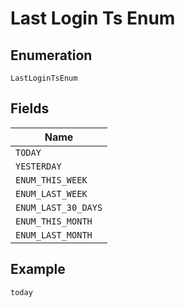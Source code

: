
# Last Login Ts Enum

## Enumeration

`LastLoginTsEnum`

## Fields

| Name |
|  --- |
| `TODAY` |
| `YESTERDAY` |
| `ENUM_THIS_WEEK` |
| `ENUM_LAST_WEEK` |
| `ENUM_LAST_30_DAYS` |
| `ENUM_THIS_MONTH` |
| `ENUM_LAST_MONTH` |

## Example

```
today
```

